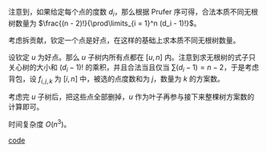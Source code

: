 注意到，如果给定每个点的度数 $d_i$，那么根据 Prufer 序可得，合法本质不同无根树数量为 $\frac{(n - 2)!}{\prod\limits_{i = 1}^n (d_i - 1)!}$。

考虑拆贡献，钦定一个点是好点，在这样的基础上求本质不同无根树数量。

设钦定 $u$ 为好点。那么 $u$ 子树内所有点都在 $[u, n]$ 内。注意到求无根树的式子只关心树的大小和 $(d_i - 1)!$ 的乘积，并且合法当且仅当 $\sum (d_i - 1) = n - 2$，于是考虑背包，设 $f_{i, j, k}$ 为 $[i, n]$ 中，被选的点度数和为 $j$，数量为 $k$ 的方案数。

考虑完 $u$ 子树后，把这些点全部删掉，$u$ 作为叶子再参与接下来整棵树方案数的计算即可。

时间复杂度 $O(n^3)$。

[code](https://atcoder.jp/contests/arc162/submissions/42727920)
